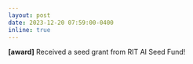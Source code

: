 ```yaml
---
layout: post
date: 2023-12-20 07:59:00-0400
inline: true
---
```

**[award]** Received a seed grant from RIT AI Seed Fund!
